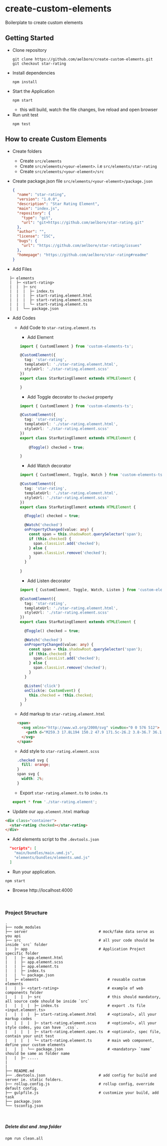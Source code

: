 # create-custom-elements
Boilerplate to create custom elements

## Getting Started 

* Clone repository
  ```
  git clone https://github.com/aelbore/create-custom-elements.git
  git checkout star-rating
  ```
* Install dependencies
  ```
  npm install
  ```
* Start the Application
  ```
  npm start
  ```
  - this will build, watch the file changes, live reload and open browser
* Run unit test
  ```
  npm test
  ```

## How to create Custom Elements
* Create folders
  * Create `src/elements`
  * Create `src/elements/<your-element>`. i.e `src/elements/star-rating`
  * Create `src/elements/<your-element>/src`
* Create package.json file `src/elements/<your-element>/package.json` 
  ```json
  {
    "name": "star-rating",
    "version": "1.0.0",
    "description": "Star Rating Element",
    "main": "index.js",
    "repository": {
      "type": "git",
      "url": "git+https://github.com/aelbore/star-rating.git"
    },
    "author": "",
    "license": "ISC",
    "bugs": {
      "url": "https://github.com/aelbore/star-rating/issues"
    },
    "homepage": "https://github.com/aelbore/star-rating#readme"
  }
  ```

* Add Files
```
  ├─ elements                           
  |  ├─ <start-rating>                      
  |  |  ├─ src                              
  |  |  |  ├─ index.ts                      
  |  |  |  ├─ start-rating.element.html      
  |  |  |  ├─ start-rating.element.scss      
  |  |  |  └─ start-rating.element.ts       
  |  |  └── package.json                    
```
* Add Codes
  * Add Code to `star-rating.element.ts`
    * Add Element
    ```ts
    import { CustomElement } from 'custom-elements-ts';

    @CustomElement({
      tag: 'star-rating',
      templateUrl: './star-rating.element.html',
      styleUrl: './star-rating.element.scss'
    })
    export class StarRatingElement extends HTMLElement { 

    }
    ```
    * Add Toggle decorator to `checked` property
    ```ts
    import { CustomElement } from 'custom-elements-ts';

    @CustomElement({
      tag: 'star-rating',
      templateUrl: './star-rating.element.html',
      styleUrl: './star-rating.element.scss'
    })
    export class StarRatingElement extends HTMLElement { 
        
        @Toggle() checked = true;

    }
    ```
    * Add Watch decorator
    ```ts
    import { CustomElement, Toggle, Watch } from 'custom-elements-ts';

    @CustomElement({
      tag: 'star-rating',
      templateUrl: './star-rating.element.html',
      styleUrl: './star-rating.element.scss'
    })
    export class StarRatingElement extends HTMLElement { 

      @Toggle() checked = true;

      @Watch('checked')
      onPropertyChanged(value: any) {
        const span = this.shadowRoot.querySelector('span');
        if (this.checked) {
          span.classList.add('checked');
        } else {
          span.classList.remove('checked');
        }
      }
      
    }
    ```
    * Add Listen decorator
    ```ts
    import { CustomElement, Toggle, Watch, Listen } from 'custom-elements-ts';

    @CustomElement({
      tag: 'star-rating',
      templateUrl: './star-rating.element.html',
      styleUrl: './star-rating.element.scss'
    })
    export class StarRatingElement extends HTMLElement { 

      @Toggle() checked = true;

      @Watch('checked')
      onPropertyChanged(value: any) {
        const span = this.shadowRoot.querySelector('span');
        if (this.checked) {
          span.classList.add('checked');
        } else {
          span.classList.remove('checked');
        }
      }

      @Listen('click') 
      onClick(e: CustomEvent) {
        this.checked = !this.checked;
      }
    }
    ```

  * Add markup to `star-rating.element.html`
  ```html
    <span>
      <svg xmlns="http://www.w3.org/2000/svg" viewBox="0 0 576 512">
        <path d="M259.3 17.8L194 150.2 47.9 171.5c-26.2 3.8-36.7 36.1-17.7 54.6l105.7 103-25 145.5c-4.5 26.3 23.2 46 46.4 33.7L288 439.6l130.7 68.7c23.2 12.2 50.9-7.4 46.4-33.7l-25-145.5 105.7-103c19-18.5 8.5-50.8-17.7-54.6L382 150.2 316.7 17.8c-11.7-23.6-45.6-23.9-57.4 0z"/>
      </svg>
    </span>    
  ```    

  * Add style to `star-rating.element.scss`
  ```css
    .checked svg {
      fill: orange;
    }
    span svg {
      width: 2%;
    }
  ```

  * Export `star-rating.element.ts` to `index.ts`
  ```ts
  export * from './star-rating.element';
  ``` 

* Update our `app.element.html` markup
```html
<div class="container">
  <star-rating checked></star-rating>
</div>
```

* Add elements script to the `.devtools.json`
```json
  "scripts": [
    "main/bundles/main.umd.js",
    "elements/bundles/elements.umd.js"
  ]
```
* Run your application.
```
npm start
```
* Browse http://localhost:4000

<br />

### Project Structure
```
.
├── node_modules 
├── server                                # mock/fake data serve as you api         
├── src                                   # all your code should be inside `src` folder
|   ├─ app                                # Application Project specific folder
|   |  ├─ app.element.html 
|   |  ├─ app.element.scss
|   |  ├─ app.element.ts 
|   |  ├─ index.ts  
|   |  └─ package.json    
|   ├─ elements                               # reusable custom elements 
|   |  ├─ <start-rating>                      # example of web components folder
|   |  |  ├─ src                              # this should mandatory, all source code should be inside `src`
|   |  |  |  ├─ index.ts                      # export .ts file <input.element.ts>
|   |  |  |  ├─ start-rating.element.html     # <optional>, all your markup codes
|   |  |  |  ├─ start-rating.element.scss     # <optional>, all your style codes, you can have `.css`.
|   |  |  |  ├─ start-rating.element.spec.ts  # <optional>, spec file, contain your unit test
|   |  |  |  └─ start-rating.element.ts       # main web component, define your custom elements
|   |  |  └── package.json                    # <mandatory> `name` should be same as folder name
|   |  ├─ .....	 	             
|
|
├── README.md
├── .devtools.json                        # add config for build and server ie. static folders.  
├── rollup.config.js                      # rollup config, override default config.  
├── gulpfile.js                           # customize your build, add task      
├── package.json
└── tsconfig.json
```

<br />

##### Delete dist and .tmp folder
```
npm run clean.all
```